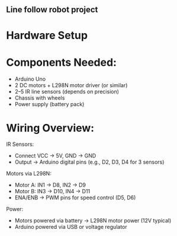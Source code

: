 ## Line follow robot project

# Hardware Setup

# Components Needed:

- Arduino Uno
- 2 DC motors + L298N motor driver (or similar)
- 2–5 IR line sensors (depends on precision)
- Chassis with wheels
- Power supply (battery pack)

# Wiring Overview:

IR Sensors:

- Connect VCC → 5V, GND → GND
- Output → Arduino digital pins (e.g., D2, D3, D4 for 3 sensors)

Motors via L298N:

- Motor A: IN1 → D8, IN2 → D9
- Motor B: IN3 → D10, IN4 → D11
- ENA/ENB → PWM pins for speed control (D5, D6)

Power:

- Motors powered via battery → L298N motor power (12V typical)
- Arduino powered via USB or voltage regulator
